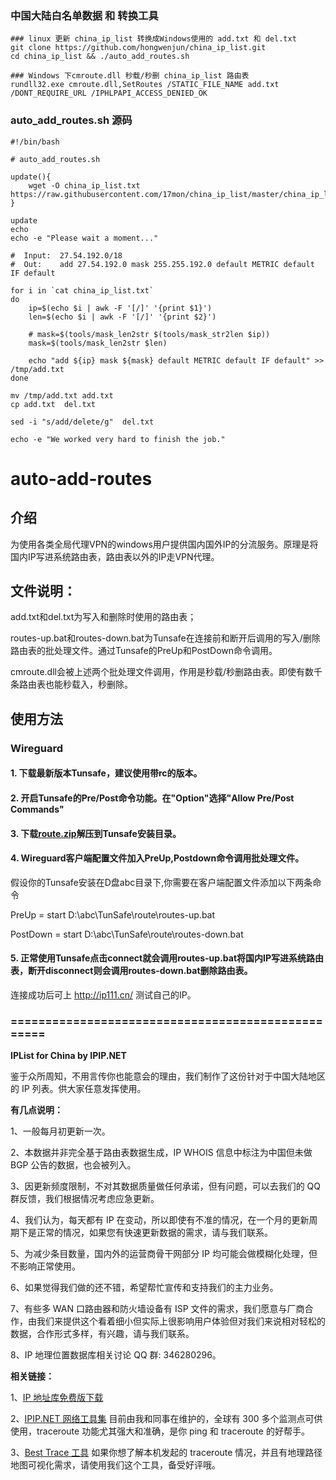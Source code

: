 ### 中国大陆白名单数据 和 转换工具
```
### linux 更新 china_ip_list 转换成Windows使用的 add.txt 和 del.txt
git clone https://github.com/hongwenjun/china_ip_list.git
cd china_ip_list && ./auto_add_routes.sh

### Windows 下cmroute.dll 秒载/秒删 china_ip_list 路由表
rundll32.exe cmroute.dll,SetRoutes /STATIC_FILE_NAME add.txt /DONT_REQUIRE_URL /IPHLPAPI_ACCESS_DENIED_OK
```

###  auto_add_routes.sh  源码
```
#!/bin/bash

# auto_add_routes.sh

update(){
    wget -O china_ip_list.txt  https://raw.githubusercontent.com/17mon/china_ip_list/master/china_ip_list.txt
}

update
echo
echo -e "Please wait a moment..."

#  Input:  27.54.192.0/18
#  Out:    add 27.54.192.0 mask 255.255.192.0 default METRIC default IF default

for i in `cat china_ip_list.txt`
do
	ip=$(echo $i | awk -F '[/]' '{print $1}')
	len=$(echo $i | awk -F '[/]' '{print $2}')
	
    # mask=$(tools/mask_len2str $(tools/mask_str2len $ip))
    mask=$(tools/mask_len2str $len)
    
	echo "add ${ip} mask ${mask} default METRIC default IF default" >> /tmp/add.txt
done

mv /tmp/add.txt add.txt
cp add.txt  del.txt

sed -i "s/add/delete/g"  del.txt

echo -e "We worked very hard to finish the job."
```
# auto-add-routes

## 介绍
为使用各类全局代理VPN的windows用户提供国内国外IP的分流服务。原理是将国内IP写进系统路由表，路由表以外的IP走VPN代理。

## 文件说明：

add.txt和del.txt为写入和删除时使用的路由表；

routes-up.bat和routes-down.bat为Tunsafe在连接前和断开后调用的写入/删除路由表的批处理文件。通过Tunsafe的PreUp和PostDown命令调用。

cmroute.dll会被上述两个批处理文件调用，作用是秒载/秒删路由表。即使有数千条路由表也能秒载入，秒删除。

## 使用方法

### Wireguard
#### 1. 下载最新版本Tunsafe，建议使用带rc的版本。

#### 2. 开启Tunsafe的Pre/Post命令功能。在"Option"选择"Allow Pre/Post Commands"

#### 3. 下载[route.zip](https://raw.githubusercontent.com/lmc999/auto-add-routes/master/route.zip)解压到Tunsafe安装目录。

#### 4. Wireguard客户端配置文件加入PreUp,Postdown命令调用批处理文件。

假设你的Tunsafe安装在D盘abc目录下,你需要在客户端配置文件添加以下两条命令

PreUp = start D:\abc\TunSafe\route\routes-up.bat

PostDown = start D:\abc\TunSafe\route\routes-down.bat


#### 5. 正常使用Tunsafe点击connect就会调用routes-up.bat将国内IP写进系统路由表，断开disconnect则会调用routes-down.bat删除路由表。
连接成功后可上 http://ip111.cn/ 测试自己的IP。


### ==================================================

**IPList for China by IPIP.NET**

鉴于众所周知，不用言传你也能意会的理由，我们制作了这份针对于中国大陆地区的 IP 列表。供大家任意发挥使用。

**有几点说明：**

1、一般每月初更新一次。

2、本数据并非完全基于路由表数据生成，IP WHOIS 信息中标注为中国但未做 BGP 公告的数据，也会被列入。

3、因更新频度限制，不对其数据质量做任何承诺，但有问题，可以去我们的 QQ 群反馈，我们根据情况考虑应急更新。

4、我们认为，每天都有 IP 在变动，所以即使有不准的情况，在一个月的更新周期下是正常的情况，如果您有快速更新数据的需求，请与我们联系。

5、为减少条目数量，国内外的运营商骨干网部分 IP 均可能会做模糊化处理，但不影响正常使用。

6、如果觉得我们做的还不错，希望帮忙宣传和支持我们的主力业务。

7、有些多 WAN 口路由器和防火墙设备有 ISP 文件的需求，我们愿意与厂商合作，由我们来提供这个看着细小但实际上很影响用户体验但对我们来说相对轻松的数据，合作形式多样，有兴趣，请与我们联系。

8、IP 地理位置数据库相关讨论 QQ 群: 346280296。

**相关链接：**

1、[IP 地址库免费版下载](https://www.ipip.net/ipdb.html "IPIP.NET IP 归属地数据库")

2、[IPIP.NET 网络工具集](https://www.ipip.net/traceroute.php "IPIP.NET 网络工具集") 目前由我和同事在维护的，全球有 300 多个监测点可供使用，traceroute 功能尤其强大和准确，是你 ping 和 traceroute 的好帮手。

3、[Best Trace 工具](https://www.ipip.net/download.html#ip_trace "Best Trace 工具") 如果你想了解本机发起的 traceroute 情况，并且有地理路径地图可视化需求，请使用我们这个工具，备受好评哦。
